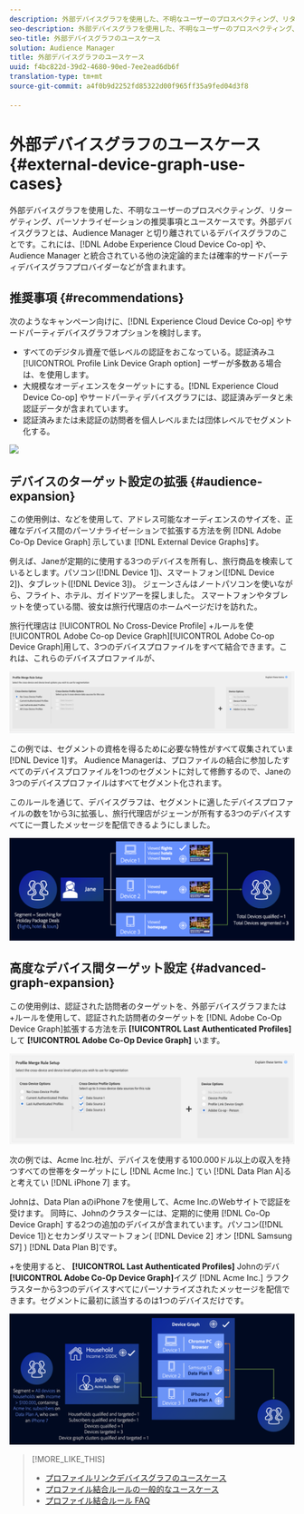 ```yaml
---
description: 外部デバイスグラフを使用した、不明なユーザーのプロスペクティング、リターゲティング、パーソナライゼーションの推奨事項とユースケースです。外部デバイスグラフとは、Audience Manager と切り離されているデバイスグラフのことです。これには、Adobe Experience Cloud Device Co-op や、Audience Manager と統合されている他の決定論的または確率的サードパーティデバイスグラフプロバイダーなどが含まれます。
seo-description: 外部デバイスグラフを使用した、不明なユーザーのプロスペクティング、リターゲティング、パーソナライゼーションの推奨事項とユースケースです。外部デバイスグラフとは、Audience Manager と切り離されているデバイスグラフのことです。これには、Adobe Experience Cloud Device Co-op や、Audience Manager と統合されている他の決定論的または確率的サードパーティデバイスグラフプロバイダーなどが含まれます。
seo-title: 外部デバイスグラフのユースケース
solution: Audience Manager
title: 外部デバイスグラフのユースケース
uuid: f4bc822d-39d2-4680-90ed-7ee2ead6db6f
translation-type: tm+mt
source-git-commit: a4f0b9d2252fd85322d00f965ff35a9fed04d3f8

---
```



# 外部デバイスグラフのユースケース {#external-device-graph-use-cases}

外部デバイスグラフを使用した、不明なユーザーのプロスペクティング、リターゲティング、パーソナライゼーションの推奨事項とユースケースです。外部デバイスグラフとは、Audience Manager と切り離されているデバイスグラフのことです。これには、[!DNL Adobe Experience Cloud Device Co-op] や、Audience Manager と統合されている他の決定論的または確率的サードパーティデバイスグラフプロバイダーなどが含まれます。

## 推奨事項 {#recommendations}

次のようなキャンペーン向けに、[!DNL Experience Cloud Device Co-op] やサードパーティデバイスグラフオプションを検討します。

* すべてのデジタル資産で低レベルの認証をおこなっている。認証済みユ [!UICONTROL Profile Link Device Graph option] ーザーが多数ある場合は、を使用します。
* 大規模なオーディエンスをターゲットにする。[!DNL Experience Cloud Device Co-op] やサードパーティデバイスグラフには、認証済みデータと未認証データが含まれています。
* 認証済みまたは未認証の訪問者を個人レベルまたは団体レベルでセグメント化する。

![](../assets/merge-rule-triangle1.png)
<!-- 
## Prospecting/Branding Use Case {#prospecting-branding-use-cases}

A branding campaign is designed to reach as many people as possible. It places few limits on segment qualification. But, these campaigns can waste budget and impressions by constantly targeting people who see your content multiple times and don't convert. A [!UICONTROL Profile Merge] rule that uses the [!DNL Device Co-op] or third-party option can help you create an efficient branding campaign. For example, you can add these unknown users to a "not in-market" segment after seeing them across multiple devices for your set frequency cap.

<table id="table_00F6EED172574E80A38CADA8A92A23B1"> 
 <thead> 
  <tr> 
   <th colname="col1" class="entry"> Use Case </th> 
   <th colname="col2" class="entry"> Description </th> 
  </tr> 
 </thead>
 <tbody> 
  <tr> 
   <td colname="col1"> <p> <b>Conditions</b> </p> </td> 
   <td colname="col2">This use case assumes these conditions: <p> 
     <ul id="ul_F5CA7EE525774F7EBA5FBB5F94E4EDC8"> 
      <li id="li_81AE304924724146A24FAB5B6533AD8E">You want to deliver a maximum of 10 impressions to an anonymous user for a specific ad campaign. </li> 
      <li id="li_E371F989735245B0B82433DE240D56D0">A user has 4 devices and may or may not have authenticated on your site. </li> 
      <li id="li_9231ABE15CA249E6B79D8BF0E511FD33">An anonymous user sees the ad a total of 10 times while browsing in an unauthenticated state on their current device and 3 devices linked to the current device by an external device graph. </li> 
      <li id="li_8C276C07019C49EFA3A0D0D54CF73C31">You have defined an <span class="keyword"> Audience Manager</span> segment to qualify anonymous users after they have seen 10 impressions. </li> 
     </ul> </p> </td> 
  </tr> 
  <tr> 
   <td colname="col1"> <p> <b>Results</b> </p> </td> 
   <td colname="col2"> <p>Given these conditions, <span class="keyword"> Audience Manager</span>: </p> <p> 
     <ul id="ul_8E988B1005324526BC6DC6637BBACCFB"> 
      <li id="li_C9DD546754914BACB8F4C92C7D4ED70E">Merges the anonymous, unauthenticated activity collected from the current device and the 3 devices linked by the external device graph (the ad impressions from each device). </li> 
      <li id="li_FB55CB9116074525BA30FF062D1136AE">Evaluates the unauthenticated user for segment qualification based on a combination of anonymous activity across all 3 devices linked by the external device graph and the current device. </li> 
      <li id="li_B28EB32F718145A7ABBDAC0AF75E2AFC">Sends the segment to any real-time destination for use as a suppression segment on the current device and all 3 devices linked by the external device graph. </li> 
     </ul> </p> </td> 
  </tr> 
 </tbody> 
</table>

## Retargeting or Site Personalization Use Case {#retargeting-use-case}

These strategies are designed to bring an unauthenticated or unknown user back to your site or personalize their browsing experience while they're on-site.

<table id="table_0EE2052AA3E744B3B76036FC06B5A453"> 
 <thead> 
  <tr> 
   <th colname="col1" class="entry"> Use Case </th> 
   <th colname="col2" class="entry"> Description </th> 
  </tr> 
 </thead>
 <tbody> 
  <tr> 
   <td colname="col1"> <p> <b>Conditions</b> </p> </td> 
   <td colname="col2">This use case assumes these conditions: <p> 
     <ul id="ul_FD0B869B4AF3453FAEC9BA3A45ABF039"> 
      <li id="li_8E30BAED42E94AB3B81FCB1C7464E5FC">You want to deliver a personalized on-site and/or off-site experience to an anonymous user based on their activity on your site while in an unauthenticated state. </li> 
      <li id="li_3DBE53BA94324F1BA1C52A37AD4E426C">A user has multiple devices and may or may not have authenticated to your site. </li> 
      <li id="li_F867AFBDC1A54CD6A68AB0EC196E27C9">A user views multiple pages on your site while browsing in an unauthenticated state on their current device and 3 other devices linked by an external device graph. </li> 
      <li id="li_7E35D77949CE4E69BD51655AA4C40BEE">You have defined an <span class="keyword"> Audience Manager</span> segment to qualify users after they have viewed multiple pages on your site while browsing in an unauthenticated state.</li>
     </ul> </p> </td> 
  </tr> 
  <tr> 
   <td colname="col1"> <p> <b>Results</b> </p> </td> 
   <td colname="col2"> <p>Given these conditions, <span class="wintitle"> Audience Manager</span>: </p> <p> 
     <ul id="ul_301339426B0643B295DC5B17E1939CFB"> 
      <li id="li_7E8BC3B179804F4A929497DE81E76911">Merges the anonymous, unauthenticated activity collected from the current devices and the 3 devices linked by the external device graph (the multiple page views from each device). </li> 
      <li id="li_803EFD58AA124A5BBC8279C4DC695544">Evaluates the unauthenticated user for segment qualification based on a combination of anonymous activity across all 3 devices linked by the external device graph and the current device. </li> 
      <li id="li_98D749268CC5456CBC9CF3BF5EB91BA8">Sends the segment to any real-time destination to deliver a personalized on-site and/or off-site experience across the current device and all 3 devices linked by the external device graph. </li>
     </ul> </p> </td>
  </tr>
 </tbody>
</table> -->

## デバイスのターゲット設定の拡張 {#audience-expansion}

この使用例は、などを使用して、アドレス可能なオーディエンスのサイズを、正確なデバイス間のパーソナライゼーションで拡張する方法を例 [!DNL Adobe Co-Op Device Graph] 示していま [!DNL External Device Graphs]す。

例えば、Janeが定期的に使用する3つのデバイスを所有し、旅行商品を検索しているとします。パソコン([!DNL Device 1])、スマートフォン([!DNL Device 2])、タブレット([!DNL Device 3])。 ジェーンさんはノートパソコンを使いながら、フライト、ホテル、ガイドツアーを探しました。 スマートフォンやタブレットを使っている間、彼女は旅行代理店のホームページだけを訪れた。

旅行代理店は [!UICONTROL No Cross-Device Profile] +ルールを使 [!UICONTROL Adobe Co-op Device Graph][!UICONTROL Adobe Co-op Device Graph]用して、3つのデバイスプロファイルをすべて結合できます。これは、これらのデバイスプロファイルが、

![audience-expansion-rule](assets/audience-expansion-rule.png)

この例では、セグメントの資格を得るために必要な特性がすべて収集されていま [!DNL Device 1]す。 Audience Managerは、プロファイルの結合に参加したすべてのデバイスプロファイルを1つのセグメントに対して修飾するので、Janeの3つのデバイスプロファイルはすべてセグメント化されます。

このルールを通じて、デバイスグラフは、セグメントに適したデバイスプロファイルの数を1から3に拡張し、旅行代理店がジェーンが所有する3つのデバイスすべてに一貫したメッセージを配信できるようにしました。

![観客拡大](assets/audience-expansion.png)

## 高度なデバイス間ターゲット設定 {#advanced-graph-expansion}

この使用例は、認証された訪問者のターゲットを、外部デバイスグラフまたは+ルールを使用して、認証された訪問者のターゲットを [!DNL Adobe Co-Op Device Graph]拡張する方法を示 **[!UICONTROL Last Authenticated Profiles]** して **[!UICONTROL Adobe Co-Op Device Graph]** います。

![最終デバイスグラフ](assets/last-device-coop.png)

次の例では、Acme Inc.社が、デバイスを使用する100.000ドル以上の収入を持つすべての世帯をターゲットにし [!DNL Acme Inc.] てい [!DNL Data Plan A]ると考えてい [!DNL iPhone 7] ます。

Johnは、Data Plan aのiPhone 7を使用して、Acme Inc.のWebサイトで認証を受けます。 同時に、Johnのクラスターには、定期的に使用 [!DNL Co-Op Device Graph] する2つの追加のデバイスが含まれています。パソコン([!DNL Device 1])とセカンダリスマートフォン( [!DNL Device 2] オン [!DNL Samsung S7] ) [!DNL Data Plan B]です。

+を使用すると、 **[!UICONTROL Last Authenticated Profiles]** Johnのデバ **[!UICONTROL Adobe Co-Op Device Graph]**&#x200B;イスグ [!DNL Acme Inc.] ラフクラスターから3つのデバイスすべてにパーソナライズされたメッセージを配信できます。セグメントに最初に該当するのは1つのデバイスだけです。

![高度グラフ展開](assets/advanced-device-graph-expansion.png)

>[!MORE_LIKE_THIS]
>
>* [プロファイルリンクデバイスグラフのユースケース](profile-link-use-case.md)
>* [プロファイル結合ルールの一般的なユースケース](merge-rule-targeting-options.md)
>* [プロファイル結合ルール FAQ](faq-profile-merge.md)

